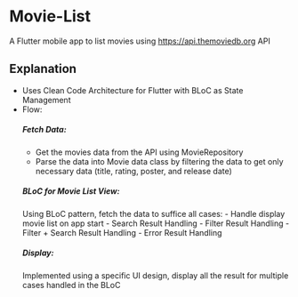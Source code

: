 # Movie-List

A Flutter mobile app to list movies using https://api.themoviedb.org API

## Explanation

- Uses Clean Code Architecture for Flutter with BLoC as State Management
- Flow:
  ##### Fetch Data:
    - Get the movies data from the API using MovieRepository
    - Parse the data into Movie data class by filtering the data to get only necessary data (title, rating, poster, and release date)
  ##### BLoC for Movie List View:
    Using BLoC pattern, fetch the data to suffice all cases:
        - Handle display movie list on app start
        - Search Result Handling
        - Filter Result Handling
        - Filter + Search Result Handling
        - Error Result Handling
  ##### Display:
     Implemented using a specific UI design, display all the result for multiple cases handled in the BLoC
